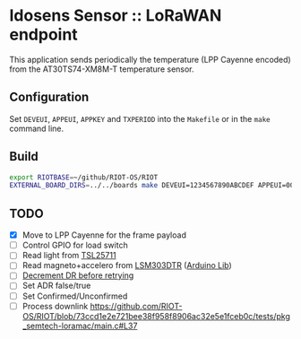 # Idosens Sensor :: LoRaWAN endpoint

This application sends periodically the temperature (LPP Cayenne encoded) from the AT30TS74-XM8M-T temperature sensor.

## Configuration

Set `DEVEUI`, `APPEUI`, `APPKEY` and `TXPERIOD` into the `Makefile` or in the `make` command line.

## Build

```bash
export RIOTBASE=~/github/RIOT-OS/RIOT
EXTERNAL_BOARD_DIRS=../../boards make DEVEUI=1234567890ABCDEF APPEUI=0000000000000000 APPKEY=1234567890ABCDEF1234567890ABCDEF
```

## TODO

* [x] Move to LPP Cayenne for the frame payload
* [ ] Control GPIO for load switch
* [ ] Read light from [TSL25711](https://github.com/adafruit/TSL2561-Arduino-Library)
* [ ] Read magneto+accelero from [LSM303DTR](https://www.st.com/en/mems-and-sensors/lsm303d.html) ([Arduino Lib](https://www.arduino.cc/reference/en/libraries/lsm303/))
* [ ] [Decrement DR before retrying](https://github.com/CampusIoT/orbimote/blob/2174ea10d13ad1386c777ec321da30fe0909b44f/field_test_device/loramac_utils.c#L97)
* [ ] Set ADR false/true
* [ ] Set Confirmed/Unconfirmed
* [ ] Process downlink https://github.com/RIOT-OS/RIOT/blob/73ccd1e2e721bee38f958f8906ac32e5e1fceb0c/tests/pkg_semtech-loramac/main.c#L37

